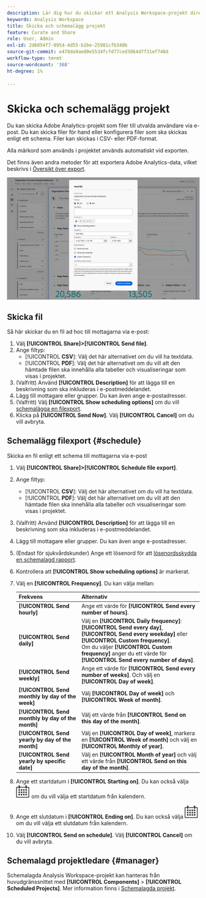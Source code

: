 ```yaml
---
description: Lär dig hur du skickar ett Analysis Workspace-projekt direkt eller enligt ett schema för e-postleverans.
keywords: Analysis Workspace
title: Skicka och schemalägg projekt
feature: Curate and Share
role: User, Admin
exl-id: 2d6854f7-8954-4d55-b2be-25981cfb348b
source-git-commit: e478da9ae80e5534fcfd77ced3864d7f31ef748d
workflow-type: tm+mt
source-wordcount: '368'
ht-degree: 1%

---
```


# Skicka och schemalägg projekt

Du kan skicka Adobe Analytics-projekt som filer till utvalda användare via e-post. Du kan skicka filer för hand eller konfigurera filer som ska skickas enligt ett schema. Filer kan skickas i CSV- eller PDF-format.

Alla märkord som används i projektet används automatiskt vid exporten.

Det finns även andra metoder för att exportera Adobe Analytics-data, vilket beskrivs i [Översikt över export](/help/export/home.md).

![Skicka fil](assets/send-file.png)

## Skicka fil

Så här skickar du en fil ad hoc till mottagarna via e-post:

1. Välj **[!UICONTROL Share]>[!UICONTROL Send file]**.
1. Ange filtyp:
   * [!UICONTROL **CSV**]: Välj det här alternativet om du vill ha textdata.
   * [!UICONTROL **PDF**]: Välj det här alternativet om du vill att den hämtade filen ska innehålla alla tabeller och visualiseringar som visas i projektet.
1. (Valfritt) Använd **[!UICONTROL Description]** för att lägga till en beskrivning som ska inkluderas i e-postmeddelandet.
1. Lägg till mottagare eller grupper. Du kan även ange e-postadresser.
1. (Valfritt) Välj **[!UICONTROL Show scheduling options]** om du vill [schemalägga en filexport](#schedule-file-export).
1. Klicka på **[!UICONTROL Send Now]**. Välj **[!UICONTROL Cancel]** om du vill avbryta.


## Schemalägg filexport {#schedule}

Skicka en fil enligt ett schema till mottagarna via e-post

1. Välj **[!UICONTROL Share]>[!UICONTROL Schedule file export]**.
1. Ange filtyp:
   * [!UICONTROL **CSV**]: Välj det här alternativet om du vill ha textdata.
   * [!UICONTROL **PDF**]: Välj det här alternativet om du vill att den hämtade filen ska innehålla alla tabeller och visualiseringar som visas i projektet.
1. (Valfritt) Använd **[!UICONTROL Description]** för att lägga till en beskrivning som ska inkluderas i e-postmeddelandet.
1. Lägg till mottagare eller grupper. Du kan även ange e-postadresser.
1. (Endast för sjukvårdskunder) Ange ett lösenord för att [lösenordsskydda en schemalagd rapport](#password-protect-a-new-scheduled-project).
1. Kontrollera att **[!UICONTROL Show scheduling options]** är markerat.
1. Välj en **[!UICONTROL Frequency]**. Du kan välja mellan:

   | Frekvens | Alternativ |
   |---|---|
   | **[!UICONTROL Send hourly]** | Ange ett värde för **[!UICONTROL Send every number of hours]**. |
   | **[!UICONTROL Send daily]** | Välj en **[!UICONTROL Daily frequency]**: **[!UICONTROL Send every day]**, **[!UICONTROL Send every weekday]** eller **[!UICONTROL Custom frequency]**.<br/>Om du väljer **[!UICONTROL Custom frequency]** anger du ett värde för **[!UICONTROL Send every number of days]**. |
   | **[!UICONTROL Send weekly]** | Ange ett värde för **[!UICONTROL Send every number of weeks]**. Och välj en **[!UICONTROL Day of week]**. |
   | **[!UICONTROL Send monthly by day of the week]** | Välj **[!UICONTROL Day of week]** och **[!UICONTROL Week of month]**. |
   | **[!UICONTROL Send monthly by day of the month]** | Välj ett värde från **[!UICONTROL Send on this day of the month]**. |
   | **[!UICONTROL Send yearly by day of the month]** | Välj en **[!UICONTROL Day of week]**, markera en **[!UICONTROL Week of month]** och välj en **[!UICONTROL Monthly of year]**. |
   | **[!UICONTROL Send yearly by specific date]** | Välj en **[!UICONTROL Month of year]** och välj ett värde från **[!UICONTROL Send on this day of the month]**. |

1. Ange ett startdatum i **[!UICONTROL Starting on]**. Du kan också välja ![Kalender](/help/assets/icons/Calendar.svg) om du vill välja ett startdatum från kalendern.

1. Ange ett slutdatum i **[!UICONTROL Ending on]**. Du kan också välja ![Kalender](/help/assets/icons/Calendar.svg) om du vill välja ett slutdatum från kalendern.
1. Välj **[!UICONTROL Send on schedule]**. Välj **[!UICONTROL Cancel]** om du vill avbryta.


## Schemalagd projektledare {#manager}

Schemalagda Analysis Workspace-projekt kan hanteras från huvudgränssnittet med **[!UICONTROL Components]** > **[!UICONTROL Scheduled Projects]**. Mer information finns i [Schemalagda projekt](/help/components/scheduled-projects-manager.md).

<!--
# Schedule projects

From the Workspace **Share menu**, you can send Analysis Workspace projects using email to selected recipients. Files can be sent in CSV or PDF format. After you share scheduled projects, you can edit the schedule settings to modify the frequency, receipient list, or file type using the Scheduled Projects manager.

## Send file now

To send a file immediately to recipients via email:

1. Click **[!UICONTROL Share] > [!UICONTROL Export file]**.
1. Specify the file type:
   * [!UICONTROL **CSV**]: Choose this option if you want plain-text data.
   * [!UICONTROL **PDF**]: Choose this option if you want the downloaded file to contain all the displayed (visible) tables and visualizations in the project.
1. (Optional) Add a description to include in the email to explain the file being received. 
1. Add recipients or groups. Email addresses can also be entered. 
1. Click **[!UICONTROL Send Now]**.
1. (Optional) Click **[!UICONTROL Show scheduling options]** to specify a delivery schedule.

![Send file now](assets/send-file-now.png)

## Send file on schedule

To send a file on a recurring schedule to recipients via email:

1. Click **[!UICONTROL Share] > [!UICONTROL Schedule file export]**.
1. Specify the file type (CSV or PDF).
1. (Optional) Add a description that will be included in the email to explain the file being received. 
1. Add recipients or groups. Email addresses can also be entered. 
1. Specify the range the schedule should be delivered over by modifying Starting on and Ending on inputs. The end date must be within a year from the day the schedule is created or modified.
1. Specify the delivery frequency. Each frequency allows for different customizations. 
1. Click **[!UICONTROL Send on schedule]**.

![](assets/send-on-schedule.png)

## Manage scheduled projects

When you manage scheduled projects, you can edit and delete recurring project schedules:

*  Change the file type (.csv or PDF)
*  Update the project description
*  Add or remove recipients
*  Change the frequency


Scheduled Analysis Workspace projects can be managed under **Analytics > Components > Scheduled Projects**.

For more information, see [Scheduled projects](/help/components/scheduled-projects-manager.md)
-->
